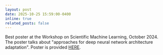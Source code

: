 ```yaml
---
layout: post
date: 2025-10-25 15:59:00-0400
inline: true
related_posts: false
---
```


Best poster at the Workshop on Scientific Machine Learning, October 2024. The poster talks about "approaches for deep neural network architecture adaptation". Poster is provided [HERE](/assets/pdf/krishnanunni_poster.pdf).
